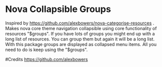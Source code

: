 # Nova Collapsible Groups
Inspired by https://github.com/alexbowers/nova-categorise-resources . Makes nova core theme navigation collapsible using core functionality of resources "$groups". If you have lots of groups you might end up with a long list of resources. You can group them but again it will be a long list. With this package groups are displayed as collapsed menu items. All you need to do is keep using the "$groups".

#Credits
https://github.com/alexbowers 